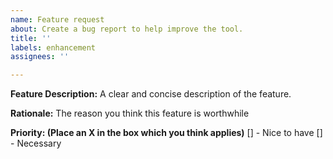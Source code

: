 ```yaml
---
name: Feature request
about: Create a bug report to help improve the tool.
title: ''
labels: enhancement
assignees: ''

---
```


**Feature Description:**
A clear and concise description of the feature.

**Rationale:**
The reason you think this feature is worthwhile

**Priority: (Place an X in the box which you think applies)**
[] - Nice to have
[] - Necessary
